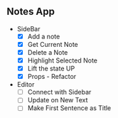 ## Notes App

-   SideBar
    -   [x] Add a note
    -   [x] Get Current Note
    -   [x] Delete a Note
    -   [x] Highlight Selected Note
    -   [x] Lift the state UP
    -   [x] Props - Refactor
-   Editor
    -   [ ] Connect with Sidebar
    -   [ ] Update on New Text
    -   [ ] Make First Sentence as Title
